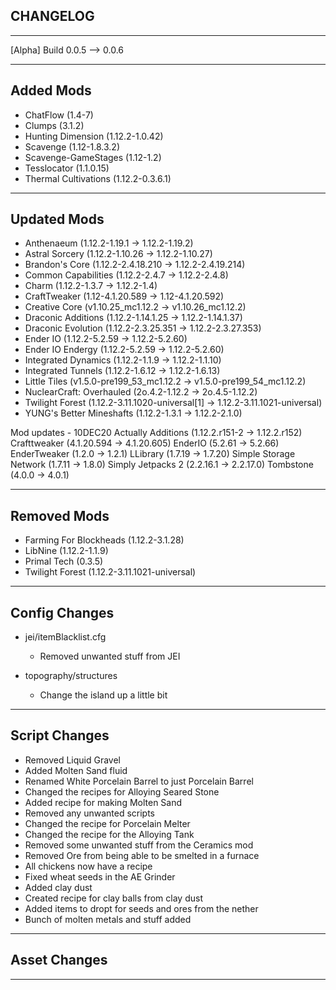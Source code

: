 ## CHANGELOG 
---

[Alpha] Build 0.0.5 --> 0.0.6

---
## Added Mods
* ChatFlow (1.4-7)
* Clumps (3.1.2)
* Hunting Dimension (1.12.2-1.0.42)
* Scavenge (1.12-1.8.3.2)
* Scavenge-GameStages (1.12-1.2)
* Tesslocator (1.1.0.15)
* Thermal Cultivations (1.12.2-0.3.6.1)
---

## Updated Mods
* Anthenaeum (1.12.2-1.19.1 -> 1.12.2-1.19.2)
* Astral Sorcery (1.12.2-1.10.26 -> 1.12.2-1.10.27)
* Brandon's Core (1.12.2-2.4.18.210 -> 1.12.2-2.4.19.214)
* Common Capabilities (1.12.2-2.4.7 -> 1.12.2-2.4.8)
* Charm (1.12.2-1.3.7 -> 1.12.2-1.4)
* CraftTweaker (1.12-4.1.20.589 -> 1.12-4.1.20.592)
* Creative Core (v1.10.25_mc1.12.2 -> v1.10.26_mc1.12.2)
* Draconic Additions (1.12.2-1.14.1.25 -> 1.12.2-1.14.1.37)
* Draconic Evolution (1.12.2-2.3.25.351 -> 1.12.2-2.3.27.353)
* Ender IO (1.12.2-5.2.59 -> 1.12.2-5.2.60)
* Ender IO Endergy (1.12.2-5.2.59 -> 1.12.2-5.2.60)
* Integrated Dynamics (1.12.2-1.1.9 -> 1.12.2-1.1.10)
* Integrated Tunnels (1.12.2-1.6.12 -> 1.12.2-1.6.13)
* Little Tiles (v1.5.0-pre199_53_mc1.12.2 -> v1.5.0-pre199_54_mc1.12.2)
* NuclearCraft: Overhauled (2o.4.2-1.12.2 -> 2o.4.5-1.12.2)
* Twilight Forest (1.12.2-3.11.1020-universal[1] -> 1.12.2-3.11.1021-universal)
* YUNG's Better Mineshafts (1.12.2-1.3.1 -> 1.12.2-2.1.0)

Mod updates - 10DEC20
Actually Additions (1.12.2.r151-2 -> 1.12.2.r152)
Crafttweaker (4.1.20.594 -> 4.1.20.605)
EnderIO (5.2.61 -> 5.2.66)
EnderTweaker (1.2.0 -> 1.2.1)
LLibrary (1.7.19 -> 1.7.20)
Simple Storage Network (1.7.11 -> 1.8.0)
Simply Jetpacks 2 (2.2.16.1 -> 2.2.17.0)
Tombstone (4.0.0 -> 4.0.1)


---

## Removed Mods
* Farming For Blockheads (1.12.2-3.1.28)
* LibNine (1.12.2-1.1.9)
* Primal Tech (0.3.5)
* Twilight Forest (1.12.2-3.11.1021-universal)
---

## Config Changes
* jei/itemBlacklist.cfg
    * Removed unwanted stuff from JEI
    
* topography/structures
    * Change the island up a little bit
---

## Script Changes
* Removed Liquid Gravel
* Added Molten Sand fluid
* Renamed White Porcelain Barrel to just Porcelain Barrel
* Changed the recipes for Alloying Seared Stone
* Added recipe for making Molten Sand
* Removed any unwanted scripts
* Changed the recipe for Porcelain Melter
* Changed the recipe for the Alloying Tank
* Removed some unwanted stuff from the Ceramics mod
* Removed Ore from being able to be smelted in a furnace
* All chickens now have a recipe
* Fixed wheat seeds in the AE Grinder
* Added clay dust
* Created recipe for clay balls from clay dust
* Added items to dropt for seeds and ores from the nether
* Bunch of molten metals and stuff added

---

## Asset Changes

---